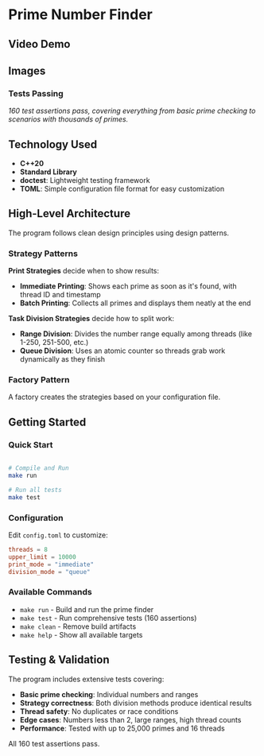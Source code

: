 # Prime Number Finder

## Video Demo

## Images

### Tests Passing

*160 test assertions pass, covering everything from basic prime checking to scenarios with thousands of primes.*

## Technology Used

- **C++20**
- **Standard Library**
- **doctest**: Lightweight testing framework
- **TOML**: Simple configuration file format for easy customization

## High-Level Architecture

The program follows clean design principles using design patterns.

### Strategy Patterns

**Print Strategies** decide when to show results:
- **Immediate Printing**: Shows each prime as soon as it's found, with thread ID and timestamp
- **Batch Printing**: Collects all primes and displays them neatly at the end

**Task Division Strategies** decide how to split work:
- **Range Division**: Divides the number range equally among threads (like 1-250, 251-500, etc.)
- **Queue Division**: Uses an atomic counter so threads grab work dynamically as they finish

### Factory Pattern

A factory creates the strategies based on your configuration file.

## Getting Started

### Quick Start
```bash

# Compile and Run
make run

# Run all tests
make test
```

### Configuration

Edit `config.toml` to customize:

```toml
threads = 8
upper_limit = 10000
print_mode = "immediate"
division_mode = "queue"
```

### Available Commands

- `make run` - Build and run the prime finder
- `make test` - Run comprehensive tests (160 assertions)
- `make clean` - Remove build artifacts
- `make help` - Show all available targets

## Testing & Validation

The program includes extensive tests covering:
- **Basic prime checking**: Individual numbers and ranges
- **Strategy correctness**: Both division methods produce identical results
- **Thread safety**: No duplicates or race conditions
- **Edge cases**: Numbers less than 2, large ranges, high thread counts
- **Performance**: Tested with up to 25,000 primes and 16 threads

All 160 test assertions pass.
